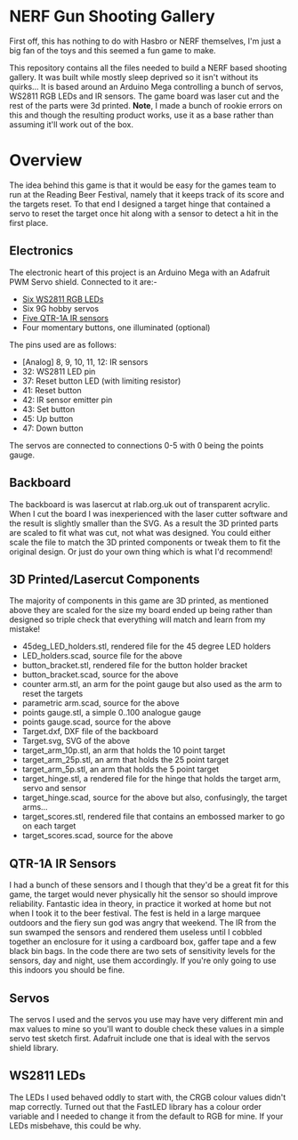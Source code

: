 # NERF Gun Shooting Gallery
First off, this has nothing to do with Hasbro or NERF themselves, I'm just a big fan of the toys and this seemed a fun game to make.

This repository contains all the files needed to build a NERF based shooting gallery.  It was built while mostly sleep deprived so it isn't without its quirks...  It is based around an Arduino Mega controlling a bunch of servos, WS2811 RGB LEDs and IR sensors.  The game board was laser cut and the rest of the parts were 3d printed.  **Note**,
I made a bunch of rookie errors on this and though the resulting product works, use it as a base rather than assuming it'll work out of the box.

# Overview
The idea behind this game is that it would be easy for the games team to run at the Reading Beer Festival, namely that it keeps track of its score and the targets reset.  To that end I designed a target hinge that contained a servo to reset the target once hit along with a sensor to detect a hit in the first place.

## Electronics
The electronic heart of this project is an Arduino Mega with an Adafruit PWM Servo shield.  Connected to it are:-
 - [Six WS2811 RGB LEDs](https://coolcomponents.co.uk/products/digital-rgb-addressable-led-5mm-through-hole-10-pack)
 - Six 9G hobby servos
 - [Five QTR-1A IR sensors ](https://www.pololu.com/product/958)
 - Four momentary buttons, one illuminated (optional)

The pins used are as follows:
- [Analog] 8, 9, 10, 11, 12: IR sensors
- 32: WS2811 LED pin
- 37: Reset button LED (with limiting resistor)
- 41: Reset button
- 42: IR sensor emitter pin
- 43: Set button
- 45: Up button 
- 47: Down button

The servos are connected to connections 0-5 with 0 being the points gauge. 
 
## Backboard
The backboard is was lasercut at rlab.org.uk out of transparent acrylic.  When I cut the board I was inexperienced with the laser cutter software and the result is slightly smaller than the SVG.  As a result the 3D printed parts are scaled to fit what was cut, not what was designed.  You could either scale the file to match the 3D printed components or tweak them to fit the original design.  Or just do your own thing which is what I'd recommend!

## 3D Printed/Lasercut Components

The majority of components in this game are 3D printed, as mentioned above they are scaled for the size my board ended up being rather than designed so triple check that everything will match and learn from my mistake!  

- 45deg_LED_holders.stl, rendered file for the 45 degree LED holders
- LED_holders.scad, source file for the above
- button_bracket.stl, rendered file for the button holder bracket
- button_bracket.scad, source for the above
- counter arm.stl, an arm for the point gauge but also used as the arm to reset the targets
- parametric arm.scad, source for the above
- points gauge.stl, a simple 0..100 analogue gauge
- points gauge.scad, source for the above
- Target.dxf, DXF file of the backboard
- Target.svg, SVG of the above
- target_arm_10p.stl, an arm that holds the 10 point target
- target_arm_25p.stl, an arm that holds the 25 point target
- target_arm_5p.stl, an arm that holds the 5 point target
- target_hinge.stl, a rendered file for the hinge that holds the target arm, servo and sensor
- target_hinge.scad, source for the above but also, confusingly, the target arms...
- target_scores.stl, rendered file that contains an embossed marker to go on each target
- target_scores.scad, source for the above

## QTR-1A IR Sensors
I had a bunch of these sensors and I though that they'd be a great fit for this game, the target would never physically hit the sensor so should improve reliability.  Fantastic idea in theory, in practice it worked at home but not when I took it to the beer festival.  The fest is held in a large marquee outdoors and the fiery sun god was angry that weekend.  The IR from the sun swamped the sensors and rendered them useless until I cobbled together an enclosure for it using a cardboard box, gaffer tape and a few black bin bags.
In the code there are two sets of sensitivity levels for the sensors, day and night, use them accordingly.  If you're only going to use this indoors you should be fine.
## Servos
The servos I used and the servos you use may have very different min and max values to mine so you'll want to double check these values in a simple servo test sketch first.  Adafruit include one that is ideal with the servos shield library.

## WS2811 LEDs
The LEDs I used behaved oddly to start with, the CRGB colour values didn't map correctly.  Turned out that the FastLED library has a colour order variable and I needed to change it from the default to RGB for mine.  If your LEDs misbehave, this could be why.
